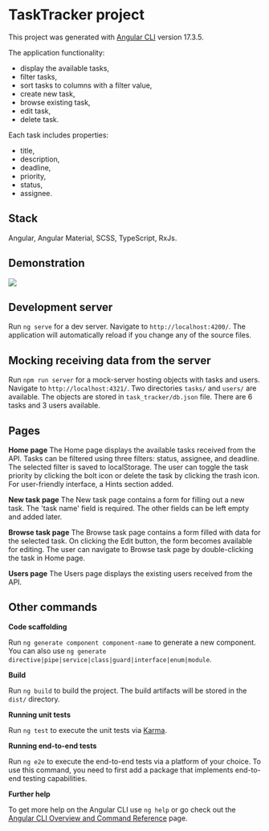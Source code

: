 # TaskTracker project

This project was generated with [Angular CLI](https://github.com/angular/angular-cli) version 17.3.5.

The application functionality: 
- display the available tasks, 
- filter tasks, 
- sort tasks to columns with a filter value, 
- create new task, 
- browse existing task,
- edit task,
- delete task.

Each task includes properties: 
- title, 
- description, 
- deadline, 
- priority, 
- status, 
- assignee.


## Stack

Angular, Angular Material, SCSS, TypeScript, RxJs.

## Demonstration
![](https://github.com/oso4lq/task_tracker_project/blob/master/task%20tracker%20project%20gif.gif)

## Development server

Run `ng serve` for a dev server. Navigate to `http://localhost:4200/`. The application will automatically reload if you change any of the source files.

## Mocking receiving data from the server

Run `npm run server` for a mock-server hosting objects with tasks and users. Navigate to `http://localhost:4321/`. Two directories `tasks/` and `users/` are available.
The objects are stored in `task_tracker/db.json` file. There are 6 tasks and 3 users available.

## Pages

**Home page**
The Home page displays the available tasks received from the API. Tasks can be filtered using three filters: status, assignee, and deadline. The selected filter is saved to localStorage. The user can toggle the task priority by clicking the bolt icon or delete the task by clicking the trash icon. For user-friendly interface, a Hints section added.

**New task page**
The New task page contains a form for filling out a new task. The 'task name' field is required. The other fields can be left empty and added later.

**Browse task page**
The Browse task page contains a form filled with data for the selected task. On clicking the Edit button, the form becomes available for editing. The user can navigate to Browse task page by double-clicking the task in Home page.

**Users page**
The Users page displays the existing users received from the API.


## Other commands

**Code scaffolding**

Run `ng generate component component-name` to generate a new component. You can also use `ng generate directive|pipe|service|class|guard|interface|enum|module`.

**Build**

Run `ng build` to build the project. The build artifacts will be stored in the `dist/` directory.

**Running unit tests**

Run `ng test` to execute the unit tests via [Karma](https://karma-runner.github.io).

**Running end-to-end tests**

Run `ng e2e` to execute the end-to-end tests via a platform of your choice. To use this command, you need to first add a package that implements end-to-end testing capabilities.

**Further help**

To get more help on the Angular CLI use `ng help` or go check out the [Angular CLI Overview and Command Reference](https://angular.io/cli) page.
